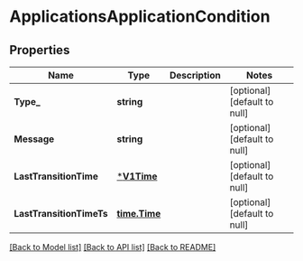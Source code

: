 # ApplicationsApplicationCondition

## Properties
Name | Type | Description | Notes
------------ | ------------- | ------------- | -------------
**Type_** | **string** |  | [optional] [default to null]
**Message** | **string** |  | [optional] [default to null]
**LastTransitionTime** | [***V1Time**](v1Time.md) |  | [optional] [default to null]
**LastTransitionTimeTs** | [**time.Time**](time.Time.md) |  | [optional] [default to null]

[[Back to Model list]](../README.md#documentation-for-models) [[Back to API list]](../README.md#documentation-for-api-endpoints) [[Back to README]](../README.md)

